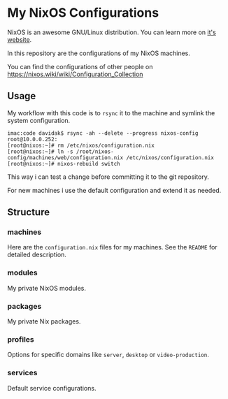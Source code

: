 My NixOS Configurations
=======================

NixOS is an awesome GNU/Linux distribution. You can learn more on [it's website](https://nixos.org/nixos/about.html).

In this repository are the configurations of my NixOS machines.

You can find the configurations of other people on https://nixos.wiki/wiki/Configuration_Collection

## Usage

My workflow with this code is to `rsync` it to the machine and symlink the system configuration.

	imac:code davidak$ rsync -ah --delete --progress nixos-config root@10.0.0.252:
	[root@nixos:~]# rm /etc/nixos/configuration.nix
	[root@nixos:~]# ln -s /root/nixos-config/machines/web/configuration.nix /etc/nixos/configuration.nix
	[root@nixos:~]# nixos-rebuild switch

This way i can test a change before committing it to the git repository.

For new machines i use the default configuration and extend it as needed.

## Structure

### machines

Here are the `configuration.nix` files for my machines. See the `README` for detailed description.

### modules

My private NixOS modules.

### packages

My private Nix packages.

### profiles

Options for specific domains like `server`, `desktop` or `video-production`.

### services

Default service configurations.
